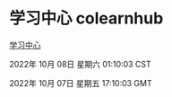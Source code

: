 # 学习中心 colearnhub
[学习中心](http://27.19.33.125:56308/colearnhub/)

2022年 10月 08日 星期六 01:10:03 CST

2022年 10月 07日 星期五 17:10:03 GMT
